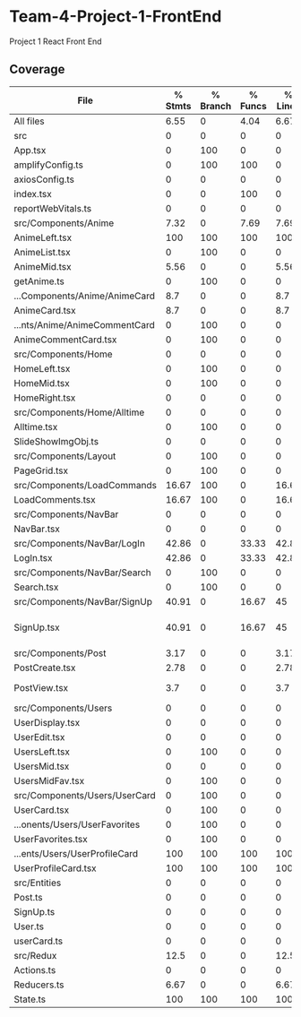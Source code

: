 # Team-4-Project-1-FrontEnd
Project 1 React Front End

## Coverage
File                           | % Stmts | % Branch | % Funcs | % Lines | Uncovered Line #s 
-------------------------------|---------|----------|---------|---------|-------------------
All files                      |    6.55 |        0 |    4.04 |    6.67 |                   
 src                           |       0 |        0 |       0 |       0 |                   
  App.tsx                      |       0 |      100 |       0 |       0 | 8                 
  amplifyConfig.ts             |       0 |      100 |     100 |       0 | 3-31              
  axiosConfig.ts               |       0 |        0 |       0 |       0 |                   
  index.tsx                    |       0 |        0 |     100 |       0 | 16-31             
  reportWebVitals.ts           |       0 |        0 |       0 |       0 | 3-10              
 src/Components/Anime          |    7.32 |        0 |    7.69 |    7.69 |                   
  AnimeLeft.tsx                |     100 |      100 |     100 |     100 |                   
  AnimeList.tsx                |       0 |      100 |       0 |       0 | 8-27              
  AnimeMid.tsx                 |    5.56 |        0 |       0 |    5.56 | 30-73             
  getAnime.ts                  |       0 |      100 |       0 |       0 | 3-12              
 ...Components/Anime/AnimeCard |     8.7 |        0 |       0 |     8.7 |                   
  AnimeCard.tsx                |     8.7 |        0 |       0 |     8.7 | 37-70             
 ...nts/Anime/AnimeCommentCard |       0 |      100 |       0 |       0 |                   
  AnimeCommentCard.tsx         |       0 |      100 |       0 |       0 | 7                 
 src/Components/Home           |       0 |        0 |       0 |       0 |                   
  HomeLeft.tsx                 |       0 |      100 |       0 |       0 | 5-7               
  HomeMid.tsx                  |       0 |      100 |       0 |       0 | 6-8               
  HomeRight.tsx                |       0 |        0 |       0 |       0 | 5-25              
 src/Components/Home/Alltime   |       0 |        0 |       0 |       0 |                   
  Alltime.tsx                  |       0 |      100 |       0 |       0 | 6-16              
  SlideShowImgObj.ts           |       0 |        0 |       0 |       0 | 15-43             
 src/Components/Layout         |       0 |      100 |       0 |       0 |                   
  PageGrid.tsx                 |       0 |      100 |       0 |       0 | 22-24             
 src/Components/LoadCommands   |   16.67 |      100 |       0 |   16.67 |                   
  LoadComments.tsx             |   16.67 |      100 |       0 |   16.67 | 10-17             
 src/Components/NavBar         |       0 |        0 |       0 |       0 |                   
  NavBar.tsx                   |       0 |        0 |       0 |       0 | 16-65             
 src/Components/NavBar/LogIn   |   42.86 |        0 |   33.33 |   42.86 |                   
  LogIn.tsx                    |   42.86 |        0 |   33.33 |   42.86 | 22,27-43          
 src/Components/NavBar/Search  |       0 |      100 |       0 |       0 |                   
  Search.tsx                   |       0 |      100 |       0 |       0 | 9-27              
 src/Components/NavBar/SignUp  |   40.91 |        0 |   16.67 |      45 |                   
  SignUp.tsx                   |   40.91 |        0 |   16.67 |      45 | 19-32,39,47-50    
 src/Components/Post           |    3.17 |        0 |       0 |    3.17 |                   
  PostCreate.tsx               |    2.78 |        0 |       0 |    2.78 | 17-103            
  PostView.tsx                 |     3.7 |        0 |       0 |     3.7 | 14-30,37-57       
 src/Components/Users          |       0 |        0 |       0 |       0 |                   
  UserDisplay.tsx              |       0 |        0 |       0 |       0 | 12-106            
  UserEdit.tsx                 |       0 |        0 |       0 |       0 | 7-126             
  UsersLeft.tsx                |       0 |      100 |       0 |       0 | 7-10              
  UsersMid.tsx                 |       0 |        0 |       0 |       0 | 20-63             
  UsersMidFav.tsx              |       0 |      100 |       0 |       0 | 4-5               
 src/Components/Users/UserCard |       0 |      100 |       0 |       0 |                   
  UserCard.tsx                 |       0 |      100 |       0 |       0 | 7-11              
 ...onents/Users/UserFavorites |       0 |      100 |       0 |       0 |                   
  UserFavorites.tsx            |       0 |      100 |       0 |       0 | 7-8               
 ...ents/Users/UserProfileCard |     100 |      100 |     100 |     100 |                   
  UserProfileCard.tsx          |     100 |      100 |     100 |     100 |                   
 src/Entities                  |       0 |        0 |       0 |       0 |                   
  Post.ts                      |       0 |        0 |       0 |       0 |                   
  SignUp.ts                    |       0 |        0 |       0 |       0 |                   
  User.ts                      |       0 |        0 |       0 |       0 |                   
  userCard.ts                  |       0 |        0 |       0 |       0 |                   
 src/Redux                     |    12.5 |        0 |       0 |    12.5 |                   
  Actions.ts                   |       0 |        0 |       0 |       0 |                   
  Reducers.ts                  |    6.67 |        0 |       0 |    6.67 | 5-24              
  State.ts                     |     100 |      100 |     100 |     100 |                   

